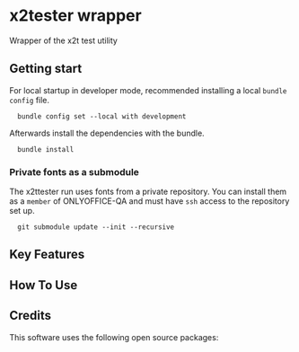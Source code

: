 # x2tester wrapper

Wrapper of the x2t test utility

## Getting start

For local startup in developer mode,
recommended installing a local `bundle config` file.

```shell
  bundle config set --local with development
```

Afterwards install the dependencies with the bundle.

```shell
  bundle install
```

### Private fonts as a submodule

The x2ttester run uses fonts from a private repository.
You can install them as a `member` of ONLYOFFICE-QA and must have `ssh` access to the repository set up.

```shell
  git submodule update --init --recursive
```

## Key Features

## How To Use

## Credits

This software uses the following open source packages:
